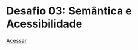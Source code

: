 # Desafio 03: Semântica e Acessibilidade
<a href="https://lfoalves.github.io/desafio-intermediario-stage02-acessibilidade/">Acessar</a>